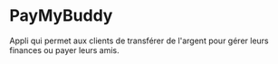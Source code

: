 # PayMyBuddy

Appli qui permet aux clients de transférer de l'argent pour gérer leurs finances ou payer leurs amis.
